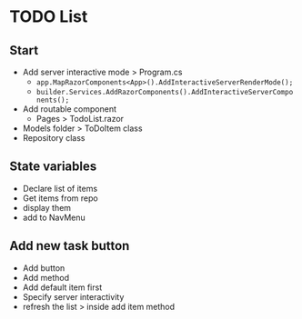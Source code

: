 # TODO List

## Start
- Add server interactive mode > Program.cs
    - `app.MapRazorComponents<App>().AddInteractiveServerRenderMode();`
    - `builder.Services.AddRazorComponents().AddInteractiveServerComponents();`
- Add routable component
    - Pages > TodoList.razor
- Models folder > ToDoItem class
- Repository class

## State variables
- Declare list of items
- Get items from repo
- display them
- add to NavMenu

## Add new task button
- Add button
- Add method
- Add default item first
- Specify server interactivity
- refresh the list > inside add item method
